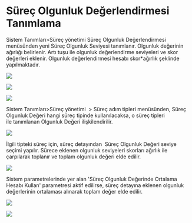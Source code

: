 # Süreç Olgunluk Değerlendirmesi Tanımlama

Sistem Tanımları>Süreç yönetimi Süreç Olgunluk Değerlendirmesi menüsünden yeni Süreç Olgunluk Seviyesi tanımlanır. Olgunluk değerinin ağırlığı belirlenir. Artı tuşu ile olgunluk değerlendirme seviyeleri ve skor değerleri eklenir. Olgunluk değerlendirmesi hesabı skor*ağırlık şeklinde yapılmaktadır.

![](https://docsbimser.blob.core.windows.net/imagecontainer/1-16099a1f-4519-4a9e-b827-c7df26c5d685.png)

![](https://docsbimser.blob.core.windows.net/imagecontainer/2-823c17ec-bf67-456d-a7c1-fbe869bef733.png)

![](https://docsbimser.blob.core.windows.net/imagecontainer/3-ffa4896d-36e2-4040-849d-d860719c0c7d.png)

Sistem Tanımları>Süreç yönetimi  > Süreç adım tipleri menüsünden, Süreç Olgunluk Değeri hangi süreç tipinde kullanılacaksa, o süreç tipleri ile tanımlanan Olgunluk Değeri ilişkilendirilir.

![](https://docsbimser.blob.core.windows.net/imagecontainer/4-faef3cd1-b268-40a1-893f-650c130c6d50.png)

İlgili tipteki süreç için, süreç detayından  Süreç Olgunluk Değeri seviye seçimi yapılır. Sürece eklenen olgunluk seviyeleri skorları ağırlık ile çarpılarak toplanır ve toplam olgunluk değeri elde edilir. 

![](https://docsbimser.blob.core.windows.net/imagecontainer/5-b6a71dbf-edf8-4bb3-8528-4c347f1b4486.png)

Sistem parametrelerinde yer alan 'Süreç Olgunluk Değerinde Ortalama Hesabı Kullan' parametresi aktif edilirse, süreç detayına eklenen olgunluk değerlerinin ortalaması alınarak toplam değer elde edilir.

![](https://docsbimser.blob.core.windows.net/imagecontainer/6-7a1658c8-ccfb-4a45-9a86-348d1a1fc9e8.png)

![](https://docsbimser.blob.core.windows.net/imagecontainer/7-2c7823c1-0d81-45e8-b9ac-707f8e1b1572.png)